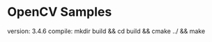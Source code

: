 OpenCV Samples
==============

version: 3.4.6
compile: mkdir build && cd build && cmake ../ && make

